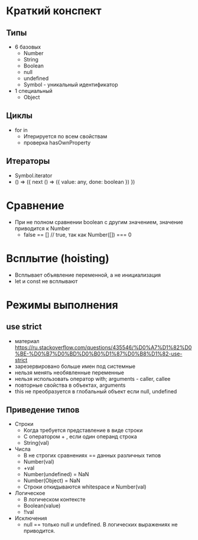 # Краткий конспект

## Типы 
* 6 базовых 
    * Number
    * String
    * Boolean
    * null
    * undefined
    * Symbol - уникальный идентификатор  
* 1 специальный
    * Object 
    
## Циклы
* for in 
    * Итерируется по всем свойствам
    * проверка hasOwnProperty

## Итераторы
* Symbol.iterator
* () => ({ 
        next () => ({
            value: any, 
            done: boolean
        })
    })

# Сравнение
* При не полном сравнении boolean c другим значением, значение приводится к Number
    * false == [] // true, так как Number([]) === 0

# Всплытие (hoisting)
* Всплывает объявление переменной, а не инициализация
* let и const не всплывают

# Режимы выполнения

## use strict
* материал https://ru.stackoverflow.com/questions/435546/%D0%A7%D1%82%D0%BE-%D0%B7%D0%BD%D0%B0%D1%87%D0%B8%D1%82-use-strict
* зарезервировано больше имен под системные
* нельзя менять необявленные переменные
* нельзя использовать оператор with; arguments - caller, callee
* повторные свойства в объектах, arguments
* this не преобразуется в глобальный объект если null, undefined

## Приведение типов
* Строки
    * Когда требуется представление в виде строки
    * С оператором + , если один операнд строка
    * String(val)
* Числа
    * В не строгих сравнениях == данных различных типов
    * Number(val)
    * +val
    * Number(undefined) = NaN
    * Number(Object) = NaN
    * Строки откидываются whitespace и Number(val)
* Логическое
    * В логическом контексте
    * Boolean(value)
    * !!val
* Исключения
    * null == только null и undefined. В логических выражениях не приводится.
